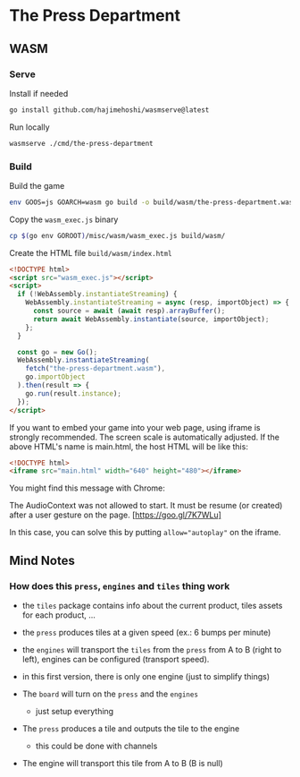 # The Press Department

## WASM

### Serve

Install if needed

```bash
go install github.com/hajimehoshi/wasmserve@latest
```

Run locally

```bash
wasmserve ./cmd/the-press-department
```

### Build

Build the game

```bash
env GOOS=js GOARCH=wasm go build -o build/wasm/the-press-department.wasm ./cmd/the-press-department
```

Copy the `wasm_exec.js` binary

```bash
cp $(go env GOROOT)/misc/wasm/wasm_exec.js build/wasm/
```

Create the HTML file `build/wasm/index.html`

```html
<!DOCTYPE html>
<script src="wasm_exec.js"></script>
<script>
  if (!WebAssembly.instantiateStreaming) {
    WebAssembly.instantiateStreaming = async (resp, importObject) => {
      const source = await (await resp).arrayBuffer();
      return await WebAssembly.instantiate(source, importObject);
    };
  }

  const go = new Go();
  WebAssembly.instantiateStreaming(
    fetch("the-press-department.wasm"),
    go.importObject
  ).then(result => {
    go.run(result.instance);
  });
</script>
```

If you want to embed your game into your web page, using iframe is strongly
recommended. The screen scale is automatically adjusted.
If the above HTML's name is main.html, the host HTML will be like this:

```html
<!DOCTYPE html>
<iframe src="main.html" width="640" height="480"></iframe>
```

You might find this message with Chrome:

The AudioContext was not allowed to start. It must be resume (or created)
after a user gesture on the page. [https://goo.gl/7K7WLu]

In this case, you can solve this by putting `allow="autoplay"` on the iframe.

## Mind Notes

### How does this `press`, `engines` and `tiles` thing work

- the `tiles` package contains info about the current product, tiles assets for
  each product, ...
- the `press` produces tiles at a given speed (ex.: 6 bumps per minute)
- the `engines` will transport the `tiles` from the `press` from A to B
  (right to left), engines can be configured (transport speed).
- in this first version, there is only one engine (just to simplify things)

- The `board` will turn on the `press` and the `engines`
  - just setup everything
- The `press` produces a tile and outputs the tile to the engine
  - this could be done with channels
- The engine will transport this tile from A to B (B is null)
